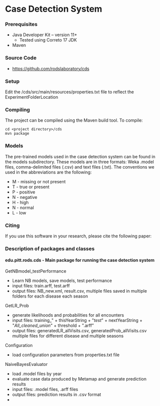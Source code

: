 # Case Detection System 

### Prerequisites
* Java Developer Kit – version 11+
  * Tested using Correto 17 JDK
* Maven

### Source Code
-	https://github.com/rodslaboratory/cds


### Setup
Edit the <project directory>/cds/src/main/resources/properties.txt file to reflect the ExperimentFolderLocation


### Compiling
The project can be compiled using the Maven build tool.  To compile:
```
cd <project directory>/cds 
mvn package
```
### Models
The pre-trained models used in the case detection system can be found in the models subdirectory.  These models are in 
three formats: Weka .model files, comma-delimited files (.csv) and text files (.txt). The conventions we used in the
abbreviations are the following:
* M - missing or not present
* T - true or present
* P - positive
* N - negative
* H - high
* N - normal 
* L - low


### Citing
If you use this software in your research, please cite the following paper:


### Description of packages and classes

#### edu.pitt.rods.cds - Main package for running the case detection system
 

GetNBmodel_testPerformance
* Learn NB models, save models, test performance
* input files: train.arff, test.arff
* output files:  NB_new.xml, result.csv, multiple files saved in multiple folders for each disease each season


GetLR_Prob
* generate likelihoods and probabilities for all encounters
* input files: training_" + thisYearString + "_test_" + nextYearString + "_All_cleaned_union_" + threshold + ".arff”
* output files: generatedLR_allVisits.csv, generatedProb_allVisits.csv multiple files for different disease and multiple seasons

Configuration
* load configuration parameters from properties.txt file

NaiveBayesEvaluator
* load .model files by year
* evaluate case data produced by Metamap and generate prediction results
* input files:  .model files, .arff files
* output files:  prediction results in .csv format
* 



